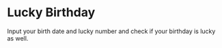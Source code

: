 # Lucky Birthday
Input your birth date and lucky number and check if your birthday is lucky as well.

